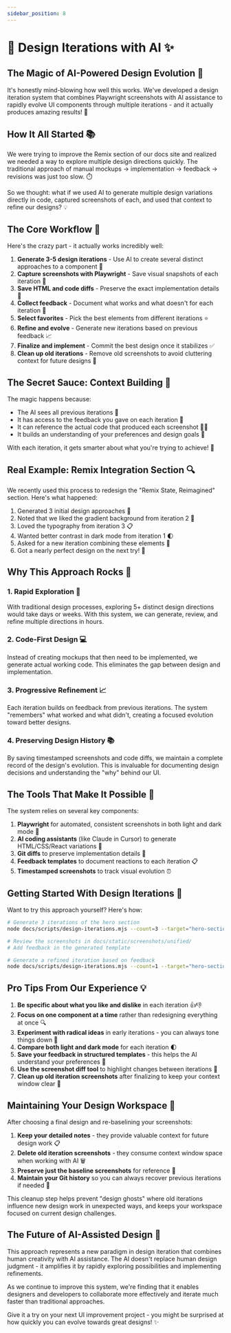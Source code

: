 ```yaml
---
sidebar_position: 8
---
```


# 🎨 Design Iterations with AI ✨

## The Magic of AI-Powered Design Evolution 🚀

It's honestly mind-blowing how well this works. We've developed a design iteration system that combines Playwright screenshots with AI assistance to rapidly evolve UI components through multiple iterations - and it actually produces amazing results! 🤯

## How It All Started 📚

We were trying to improve the Remix section of our docs site and realized we needed a way to explore multiple design directions quickly. The traditional approach of manual mockups → implementation → feedback → revisions was just too slow. ⏱️

So we thought: what if we used AI to generate multiple design variations directly in code, captured screenshots of each, and used that context to refine our designs? 💡

## The Core Workflow 🔄

Here's the crazy part - it actually works incredibly well:

1. **Generate 3-5 design iterations** - Use AI to create several distinct approaches to a component 🧪
2. **Capture screenshots with Playwright** - Save visual snapshots of each iteration 📸
3. **Save HTML and code diffs** - Preserve the exact implementation details 💾
4. **Collect feedback** - Document what works and what doesn't for each iteration 📝
5. **Select favorites** - Pick the best elements from different iterations ⭐
6. **Refine and evolve** - Generate new iterations based on previous feedback 📈
7. **Finalize and implement** - Commit the best design once it stabilizes ✅
8. **Clean up old iterations** - Remove old screenshots to avoid cluttering context for future designs 🧹

## The Secret Sauce: Context Building 🧠

The magic happens because:

- The AI sees all previous iterations 👀
- It has access to the feedback you gave on each iteration 💬
- It can reference the actual code that produced each screenshot 👩‍💻
- It builds an understanding of your preferences and design goals 🎯

With each iteration, it gets smarter about what you're trying to achieve! 🧠

## Real Example: Remix Integration Section 🔍

We recently used this process to redesign the "Remix State, Reimagined" section. Here's what happened:

1. Generated 3 initial design approaches 🎨
2. Noted that we liked the gradient background from iteration 2 🌈
3. Loved the typography from iteration 3 📋
4. Wanted better contrast in dark mode from iteration 1 🌓
5. Asked for a new iteration combining these elements 🧩
6. Got a nearly perfect design on the next try! 🎉

## Why This Approach Rocks 🤘

### 1. Rapid Exploration 🚀

With traditional design processes, exploring 5+ distinct design directions would take days or weeks. With this system, we can generate, review, and refine multiple directions in hours.

### 2. Code-First Design 💻

Instead of creating mockups that then need to be implemented, we generate actual working code. This eliminates the gap between design and implementation.

### 3. Progressive Refinement 📈

Each iteration builds on feedback from previous iterations. The system "remembers" what worked and what didn't, creating a focused evolution toward better designs.

### 4. Preserving Design History 📚

By saving timestamped screenshots and code diffs, we maintain a complete record of the design's evolution. This is invaluable for documenting design decisions and understanding the "why" behind our UI.

## The Tools That Make It Possible 🧰

The system relies on several key components:

1. **Playwright** for automated, consistent screenshots in both light and dark mode 📸
2. **AI coding assistants** (like Claude in Cursor) to generate HTML/CSS/React variations 🤖
3. **Git diffs** to preserve implementation details 📄
4. **Feedback templates** to document reactions to each iteration 📋
5. **Timestamped screenshots** to track visual evolution ⏰

## Getting Started With Design Iterations 🚦

Want to try this approach yourself? Here's how:

```bash
# Generate 3 iterations of the hero section
node docs/scripts/design-iterations.mjs --count=3 --target="hero-section"

# Review the screenshots in docs/static/screenshots/unified/
# Add feedback in the generated template

# Generate a refined iteration based on feedback
node docs/scripts/design-iterations.mjs --count=1 --target="hero-section" --refine
```

## Pro Tips From Our Experience 💡

1. **Be specific about what you like and dislike** in each iteration 👍👎
2. **Focus on one component at a time** rather than redesigning everything at once 🔍
3. **Experiment with radical ideas** in early iterations - you can always tone things down 🚀
4. **Compare both light and dark mode** for each iteration 🌓
5. **Save your feedback in structured templates** - this helps the AI understand your preferences 📝
6. **Use the screenshot diff tool** to highlight changes between iterations 🔄
7. **Clean up old iteration screenshots** after finalizing to keep your context window clear 🧹

## Maintaining Your Design Workspace 🧹

After choosing a final design and re-baselining your screenshots:

1. **Keep your detailed notes** - they provide valuable context for future design work 📋
2. **Delete old iteration screenshots** - they consume context window space when working with AI 🗑️
3. **Preserve just the baseline screenshots** for reference 📸
4. **Maintain your Git history** so you can always recover previous iterations if needed 💾

This cleanup step helps prevent "design ghosts" where old iterations influence new design work in unexpected ways, and keeps your workspace focused on current design challenges.

## The Future of AI-Assisted Design 🔮

This approach represents a new paradigm in design iteration that combines human creativity with AI assistance. The AI doesn't replace human design judgment - it amplifies it by rapidly exploring possibilities and implementing refinements.

As we continue to improve this system, we're finding that it enables designers and developers to collaborate more effectively and iterate much faster than traditional approaches.

Give it a try on your next UI improvement project - you might be surprised at how quickly you can evolve towards great designs! ✨
